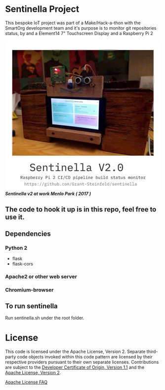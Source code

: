 # Sentinella Project

This bespoke IoT project was part of a Make/Hack-a-thon with the SmartOrg development team and it's purpose is to monitor git repositories status, by and a Element14 7" Touchscreen Display and a Raspberry Pi 2 

![Sentinella v2](./images/sentinella.jpg)
***Sentinella v2 at work Menlo Park ( 2017 )***


## The code to hook it up is in this repo, feel free to use it.
## Dependencies

### Python 2

* flask
* flask-cors

### Apache2 or other web server

### Chromium-browser

## To run sentinella

Run sentinella.sh under the root folder.


# License

This code is licensed under the Apache License, Version 2. Separate third-party code objects invoked within this code pattern are licensed by their respective providers pursuant to their own separate licenses. Contributions are subject to the [Developer Certificate of Origin, Version 1.1](https://developercertificate.org/) and the [Apache License, Version 2](https://www.apache.org/licenses/LICENSE-2.0.txt).

[Apache License FAQ](https://www.apache.org/foundation/license-faq.html#WhatDoesItMEAN)
